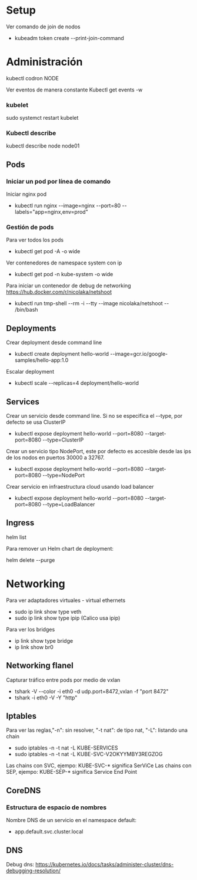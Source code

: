 
# Setup

Ver comando de join de nodos 
* kubeadm token create --print-join-command

# Administración
kubectl codron NODE

Ver eventos de manera constante
Kubectl get events -w

### kubelet
sudo systemct restart kubelet

### Kubectl describe
kubectl describe node node01

## Pods

### Iniciar un pod por línea de comando

Iniciar nginx pod
* kubectl run nginx --image=nginx --port=80 --labels="app=nginx,env=prod"

### Gestión de pods

Para ver todos los pods
* kubectl get pod -A -o wide

Ver contenedores de namespace system con ip
* kubectl get pod -n kube-system -o wide

Para iniciar un contenedor de debug de networking https://hub.docker.com/r/nicolaka/netshoot
* kubectl run tmp-shell --rm -i --tty --image nicolaka/netshoot -- /bin/bash

## Deployments

Crear deployment desde command line
* kubectl create deployment hello-world --image=gcr.io/google-samples/hello-app:1.0

Escalar deployment
* kubectl scale --replicas=4 deployment/hello-world

## Services

Crear un servicio desde command line. Si no se especifica el --type, por defecto se usa ClusterIP
* kubectl expose deployment hello-world --port=8080 --target-port=8080 --type=ClusterIP

Crear un servicio tipo NodePort, este por defecto es accesible desde las ips de los nodos en puertos 30000 a 32767.
* kubectl expose deployment hello-world --port=8080 --target-port=8080 --type=NodePort

Crear servicio en infraestructura cloud usando load balancer
* kubectl expose deployment hello-world --port=8080 --target-port=8080 --type=LoadBalancer

## Ingress

helm list

Para remover un Helm chart de deployment:

helm delete <release-name>--purge

# Networking

Para ver adaptadores virtuales - virtual ethernets
* sudo ip link show type veth
* sudo ip link show type ipip (Calico usa ipip)

Para ver los bridges
* ip link show type bridge
* ip link show br0

## Networking flanel

Capturar tráfico entre pods por medio de vxlan
* tshark -V --color -i eth0 -d udp.port=8472,vxlan -f "port 8472"
* tshark -i eth0 -V -Y "http"

## Iptables
Para ver las reglas,"-n": sin resolver, "-t nat": de tipo nat, "-L": listando una chain
* sudo iptables -n -t nat -L KUBE-SERVICES
* sudo iptables -n -t nat -L KUBE-SVC-V2OKYYMBY3REGZOG

Las chains con SVC, ejempo: KUBE-SVC-* significa SerViCe
Las chains con SEP, ejempo: KUBE-SEP-* significa Service End Point

## CoreDNS

### Estructura de espacio de nombres

Nombre DNS de un servicio en el namespace default:
* app.default.svc.cluster.local

## DNS
Debug dns: https://kubernetes.io/docs/tasks/administer-cluster/dns-debugging-resolution/

